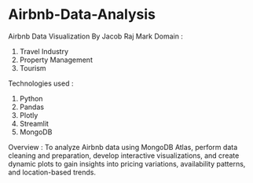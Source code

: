 # Airbnb-Data-Analysis

Airbnb Data Visualization By Jacob Raj Mark
Domain :
  1) Travel Industry
  2) Property Management
  3) Tourism

Technologies used :
  1) Python
  2) Pandas
  3) Plotly
  4) Streamlit
  5) MongoDB


Overview : To analyze Airbnb data using MongoDB Atlas, perform data cleaning and preparation, develop interactive visualizations, and create dynamic plots to gain insights into pricing variations, availability patterns, and location-based trends.
